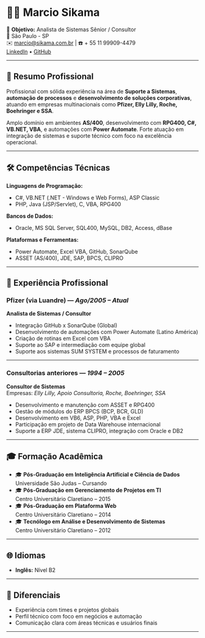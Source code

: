 # 👨‍💼 Marcio Sikama 

🎯 **Objetivo:** Analista de Sistemas Sênior / Consultor  
📍 São Paulo - SP  
✉️ marcio@sikama.com.br | ☎️ + 55 11 99909-4479  
[LinkedIn](https://www.linkedin.com/in/m%C3%A1rcio-sikama-0054b9/) • [GitHub](https://github.com/msikama)

---

## 🧾 Resumo Profissional

Profissional com sólida experiência na área de **Suporte a Sistemas**, **automação de processos** e **desenvolvimento de soluções corporativas**, atuando em empresas multinacionais como **Pfizer, Elly Lilly, Roche, Boehringer e SSA**.

Amplo domínio em ambientes **AS/400**, desenvolvimento com **RPG400, C#, VB.NET, VBA**, e automações com **Power Automate**. Forte atuação em integração de sistemas e suporte técnico com foco na excelência operacional.

---

## 🛠️ Competências Técnicas

**Linguagens de Programação:**  
- C#, VB.NET (.NET - Windows e Web Forms), ASP Classic  
- PHP, Java (JSP/Servlet), C, VBA, RPG400  

**Bancos de Dados:**  
- Oracle, MS SQL Server, SQL400, MySQL, DB2, Access, dBase  

**Plataformas e Ferramentas:**  
- Power Automate, Excel VBA, GitHub, SonarQube  
- ASSET (AS/400), JDE, SAP, BPCS, CLIPRO  

---

## 💼 Experiência Profissional

### Pfizer (via Luandre) — *Ago/2005 – Atual*  
**Analista de Sistemas / Consultor**
- Integração GitHub x SonarQube (Global)  
- Desenvolvimento de automações com Power Automate (Latino América)  
- Criação de rotinas em Excel com VBA  
- Suporte ao SAP e intermediação com equipe global  
- Suporte aos sistemas SUM SYSTEM e processos de faturamento  

---

### Consultorias anteriores — *1994 – 2005*  
**Consultor de Sistemas**  
Empresas: *Elly Lilly, Apoio Consultoria, Roche, Boehringer, SSA*  
- Desenvolvimento e manutenção com ASSET e RPG400  
- Gestão de módulos do ERP BPCS (BCP, BCR, GLD)  
- Desenvolvimento em VB6, ASP, PHP, VBA e Excel  
- Participação em projeto de Data Warehouse internacional  
- Suporte a ERP JDE, sistema CLIPRO, integração com Oracle e DB2

---

## 🎓 Formação Acadêmica

- 🎓 **Pós-Graduação em Inteligência Artificial e Ciência de Dados**  
  Universidade São Judas – Cursando  
- 🎓 **Pós-Graduação em Gerenciamento de Projetos em TI**  
  Centro Universitário Claretiano – 2015  
- 🎓 **Pós-Graduação em Plataforma Web**  
  Centro Universitário Claretiano – 2014  
- 🎓 **Tecnólogo em Análise e Desenvolvimento de Sistemas**  
  Centro Universitário Claretiano – 2012  

---

## 🌐 Idiomas

- **Inglês:** Nível B2

---

## 🚀 Diferenciais

- Experiência com times e projetos globais  
- Perfil técnico com foco em negócios e automação  
- Comunicação clara com áreas técnicas e usuários finais  

---
